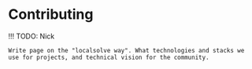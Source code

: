 # Contributing

!!! TODO: Nick

    Write page on the "localsolve way". What technologies and stacks we use for projects, and technical vision for the community.
